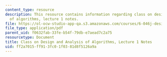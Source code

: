 ```yaml
---
content_type: resource
description: This resource contains information regarding class on design and analysis
  of algorithms, lecture 1 notes.
file: https://ol-ocw-studio-app-qa.s3.amazonaws.com/courses/6-046j-design-and-analysis-of-algorithms-spring-2015/ff2a7015ff913fc01f0381d8f5126a9a_MIT6_046JS15_lec01.pdf
file_type: application/pdf
parent_uid: f0632fab-33fe-b54f-79db-e7aead7c2a75
resourcetype: Document
title: Class on Design and Analysis of Algorithms, Lecture 1 Notes
uid: ff2a7015-ff91-3fc0-1f03-81d8f5126a9a
---
```

